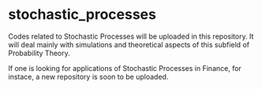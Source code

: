 # stochastic_processes

Codes related to Stochastic Processes will be uploaded in this repository. It will deal mainly with simulations and theoretical aspects of this subfield of Probability Theory.

If one is looking for applications of Stochastic Processes in Finance, for instace, a new repository is soon to be uploaded.
